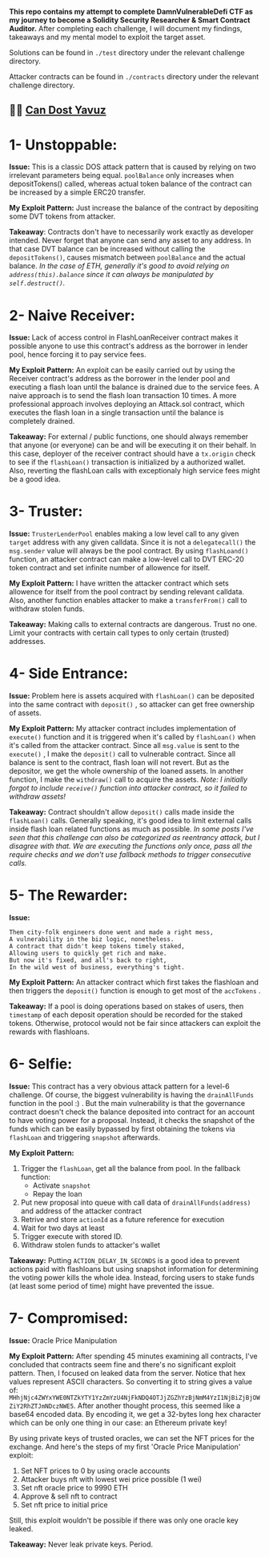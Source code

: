 **This repo contains my attempt to complete DamnVulnerableDefi CTF as my journey to become a Solidity Security Researcher & Smart Contract Auditor.**
After completing each challenge, I will document my findings, takeaways and my mental model to exploit the target asset.

Solutions can be found in `./test` directory under the relevant challenge directory.

Attacker contracts can be found in `./contracts` directory under the relevant challenge directory.

🥷🏻 [Can Dost Yavuz](https://www.linkedin.com/in/candosty/)
---

# 1- Unstoppable:
**Issue:** This is a classic DOS attack pattern that is caused by relying on two irrelevant parameters being equal.
`poolBalance` only increases when depositTokens() called, whereas actual token balance of the contract can be increased by a simple ERC20 transfer.

**My Exploit Pattern:** Just increase the balance of the contract by depositing some DVT tokens from attacker.

**Takeaway**: Contracts don't have to necessarily work exactly as developer intended. Never forget that anyone can send any asset to any address.
In that case DVT balance can be increased without calling the `depositTokens()`, causes mismatch between `poolBalance` and the actual balance.
*In the case of ETH, generally it's good to avoid relying on `address(this).balance` since it can always be manipulated by `self.destruct()`.*


# 2- Naive Receiver:
**Issue:** Lack of access control in FlashLoanReceiver contract makes it possible anyone to use this contract's address as the borrower in lender pool, hence forcing it to pay service fees.

**My Exploit Pattern:** An exploit can be easily carried out by using the Receiver contract's address as the borrower in the lender pool and executing a flash loan until the balance is drained due to the service fees. A naive approach is to send the flash loan transaction 10 times. A more professional approach involves deploying an Attack.sol contract, which executes the flash loan in a single transaction until the balance is completely drained.

**Takeaway:** For external / public functions, one should always remember that anyone (or everyone) can be and will be executing it on their behalf. In this case, deployer of the receiver contract should have a `tx.origin` check to see if the `flashLoan()` transaction is initialized by a authorized wallet. Also, reverting the flashLoan calls with exceptionaly high service fees might be a good idea.


# 3- Truster:
**Issue:** `TrusterLenderPool` enables making a low level call to any given `target` address with any given calldata. Since it is not a `delegatecall()` the `msg.sender` value will always be the pool contract. By using `flashLoand()` function, an attacker contract can make a low-level call to DVT ERC-20 token contract and set infinite number of allowence for itself.

**My Exploit Pattern:** I have written the attacker contract which sets allowence for itself from the pool contract by sending relevant calldata. Also, another function enables attacker to make a `transferFrom()` call to withdraw stolen funds.

**Takeaway:** Making calls to external contracts are dangerous. Trust no one. Limit your contracts with certain call types to only certain (trusted) addresses.


# 4- Side Entrance:
**Issue:** Problem here is assets acquired with `flashLoan()` can be deposited into the same contract with `deposit()` , so attacker can get free ownership of assets.

**My Exploit Pattern:** My attacker contract includes implementation of `execute()` function and it is triggered when it's called by `flashLoan()` when it's called from the attacker contract. Since all `msg.value` is sent to the `execute()` , I make the `deposit()` call to vulnerable contract. Since all balance is sent to the contract, flash loan will not revert. But as the depositor, we get the whole ownership of the loaned assets. In another function, I make the `withdraw()` call to acquire the assets.
*Note: I initially forgot to include `receive()` function into attacker contract, so it failed to withdraw assets!*  

**Takeaway:** Contract shouldn't allow `deposit()` calls made inside the `flashLoan()` calls. Generally speaking, it's good idea to limit external calls inside flash loan related functions as much as possible. *In some posts I've seen that this challenge can also be categorized as reentrancy attack, but I disagree with that. We are executing the functions only once, pass all the require checks and we don't use fallback methods to trigger consecutive calls.*  


# 5- The Rewarder:
**Issue:** 
```
Them city-folk engineers done went and made a right mess,
A vulnerability in the biz logic, nonetheless.
A contract that didn't keep tokens timely staked,
Allowing users to quickly get rich and make.
But now it's fixed, and all's back to right,
In the wild west of business, everything's tight.
```

**My Exploit Pattern:**
An attacker contract which first takes the flashloan and then triggers the `deposit()` function is enough to get most of the `accTokens` .

**Takeaway:** If a pool is doing operations based on stakes of users, then `timestamp` of each deposit operation should be recorded for the staked tokens. Otherwise, protocol would not be fair since attackers can exploit the rewards with flashloans.


# 6- Selfie:
**Issue:** This contract has a very obvious attack pattern for a level-6 challenge. Of course, the biggest vulnerability is having the `drainAllFunds` function in the pool :) . But the main vulnerability is that the governance contract doesn't check the balance deposited into contract for an account to have voting power for a proposal. Instead, it checks the snapshot of the funds which can be easily bypassed by first obtaining the tokens via `flashLoan` and triggering `snapshot` afterwards.

**My Exploit Pattern:** 
1. Trigger the `flashLoan`, get all the balance from pool.
   In the fallback function:
    - Activate `snapshot`
    - Repay the loan
2. Put new proposal into queue with call data of `drainAllFunds(address)` and address of the attacker contract
3. Retrive and store `actionId` as a future reference for execution
4. Wait for two days at least
5. Trigger execute with stored ID.
6. Withdraw stolen funds to attacker's wallet

**Takeaway:** Putting `ACTION_DELAY_IN_SECONDS` is a good idea to prevent actions paid with flashloans but using snapshot information for determining the voting power kills the whole idea. Instead, forcing users to stake funds (at least some period of time) might have prevented the issue.


# 7- Compromised:
**Issue:** Oracle Price Manipulation

**My Exploit Pattern:** After spending 45 minutes examining all contracts, I've concluded that contracts seem fine and there's no significant exploit pattern. Then, I focused on leaked data from the server. Notice that hex values represent ASCII characters. So converting it to string gives a value of: `MHhjNjc4ZWYxYWE0NTZkYTY1YzZmYzU4NjFkNDQ4OTJjZGZhYzBjNmM4YzI1NjBiZjBjOWZiY2RhZTJmNDczNWE5`. After another thought process, this seemed like a base64 encoded data. By encoding it, we get a 32-bytes long hex character which can be only one thing in our case: an Ethereum private key!

By using private keys of trusted oracles, we can set the NFT prices for the exchange. And here's the steps of my first 'Oracle Price Manipulation' exploit:

1. Set NFT prices to 0 by using oracle accounts
2. Attacker buys nft with lowest wei price possible (1 wei)
3. Set nft oracle price to 9990 ETH
4. Approve & sell nft to contract
5. Set nft price to initial price

Still, this exploit wouldn't be possible if there was only one oracle key leaked.

**Takeaway:** Never leak private keys. Period.